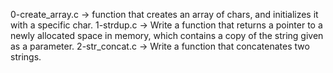 0-create_array.c -> function that creates an array of chars, and initializes it with a specific char.
1-strdup.c -> Write a function that returns a pointer to a newly allocated space in memory, which contains a copy of the string given as a parameter.
2-str_concat.c -> Write a function that concatenates two strings.
